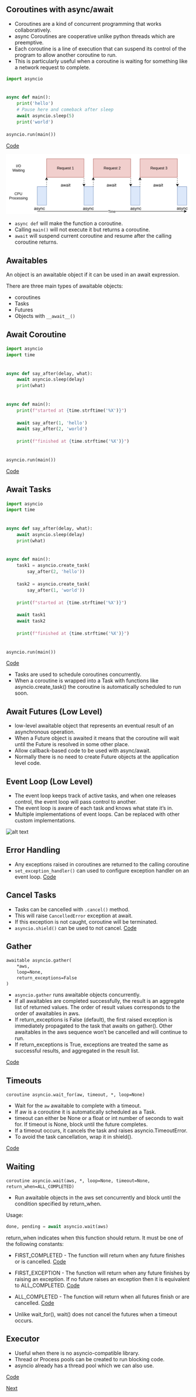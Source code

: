 ## Coroutines with async/await

- Coroutines are a kind of concurrent programming that works collaboratively. 
- async Coroutines are cooperative unlike python threads which are preemptive.
- Each coroutine is a line of execution that can suspend its control of the program to allow another coroutine to run. 
- This is particularly useful when a coroutine is waiting for something like a network request to complete.


```python
import asyncio


async def main():
    print('hello')
    # Pause here and comeback after sleep 
    await asyncio.sleep(5)
    print('world')

asyncio.run(main())
```
[Code](../code/coroutines.py)

[io_bound]: ./io_bound.png
![alt text][io_bound]

- `async def` will make the function a coroutine.
- Calling `main()` will not execute it but returns a coroutine.
- `await` will suspend current coroutine and resume after the calling coroutine returns.  

## Awaitables
An object is an awaitable object if it can be used in an await expression.

There are three main types of awaitable objects: 
- coroutines
- Tasks
- Futures
- Objects with `__await__()`

## Await Coroutine
```python
import asyncio
import time


async def say_after(delay, what):
    await asyncio.sleep(delay)
    print(what)


async def main():
    print(f"started at {time.strftime('%X')}")

    await say_after(1, 'hello')
    await say_after(2, 'world')

    print(f"finished at {time.strftime('%X')}")


asyncio.run(main())
```
[Code](../code/await_coroutine.py)


## Await Tasks
```python
import asyncio
import time


async def say_after(delay, what):
    await asyncio.sleep(delay)
    print(what)


async def main():
    task1 = asyncio.create_task(
        say_after(2, 'hello'))

    task2 = asyncio.create_task(
        say_after(1, 'world'))

    print(f"started at {time.strftime('%X')}")

    await task1
    await task2

    print(f"finished at {time.strftime('%X')}")


asyncio.run(main())
```
[Code](../code/await_tasks.py)

- Tasks are used to schedule coroutines concurrently.
- When a coroutine is wrapped into a Task with functions like asyncio.create_task() the coroutine is automatically scheduled to run soon.

## Await Futures (Low Level)

- low-level awaitable object that represents an eventual result of an asynchronous operation.
- When a Future object is awaited it means that the coroutine will wait until the Future is resolved in some other place.
- Allow callback-based code to be used with async/await.
- Normally there is no need to create Future objects at the application level code.

## Event Loop (Low Level)
- The event loop keeps track of active tasks, and when one releases control, the event loop will pass control to another.
- The event loop is aware of each task and knows what state it’s in.
- Multiple implementations of event loops. Can be replaced with other custom implementations.


[event_loop]: https://learning.oreilly.com/library/view/asyncio-recipes-a/9781484244012/images/470771_1_En_2_Chapter/470771_1_En_2_Fig1_HTML.jpg
![alt text][event_loop]


## Error Handling
- Any exceptions raised in coroutines are returned to the calling coroutine
- `set_exception_handler()` can used to configure exception handler on an event loop.
[Code](../code/errors.py)

## Cancel Tasks

- Tasks can be cancelled with `.cancel()` method.
- This will raise `CancelledError` exception at await.
- If this exception is not caught, coroutine will be terminated.
- `asyncio.shield()` can be used to not cancel.
[Code](../code/cancel.py)

## Gather 

```
awaitable asyncio.gather(
    *aws, 
    loop=None, 
    return_exceptions=False
)
```
- `asyncio.gather` runs awaitable objects concurrently.
- If all awaitables are completed successfully, the result is an aggregate list of returned values. The order of result values corresponds to the order of awaitables in aws.
- If return_exceptions is False (default), the first raised exception is immediately propagated to the task that awaits on gather(). Other awaitables in the aws sequence won’t be cancelled and will continue to run.
- If return_exceptions is True, exceptions are treated the same as successful results, and aggregated in the result list.

[Code](../code/gather.py)

## Timeouts
```
coroutine asyncio.wait_for(aw, timeout, *, loop=None)
```

- Wait for the `aw` awaitable to complete with a timeout.
- If aw is a coroutine it is automatically scheduled as a Task.
- timeout can either be None or a float or int number of seconds to wait for. If timeout is None, block until the future completes.
- If a timeout occurs, it cancels the task and raises asyncio.TimeoutError.
- To avoid the task cancellation, wrap it in shield().

[Code](../code/timeout.py)

## Waiting
```
coroutine asyncio.wait(aws, *, loop=None, timeout=None, return_when=ALL_COMPLETED)
```

- Run awaitable objects in the aws set concurrently and block until the condition specified by return_when.

Usage:
```python
done, pending = await asyncio.wait(aws)
```

return_when indicates when this function should return. It must be one of the following constants:
- FIRST_COMPLETED - The function will return when any future finishes or is cancelled. [Code](../code/wait_first_completed.py)
- FIRST_EXCEPTION - The function will return when any future finishes by raising an exception. If no future raises an exception then it is equivalent to ALL_COMPLETED. [Code](../code/wait_first_exception.py)
- ALL_COMPLETED - The function will return when all futures finish or are cancelled. [Code](../code/wait_all_completed.py)


- Unlike wait_for(), wait() does not cancel the futures when a timeout occurs.


## Executor
- Useful when there is no asyncio-compatible library.
- Thread or Process pools can be created to run blocking code.
- asyncio already has a thread pool which we can also use. 

[Code](../code/executor.py)

[Next](./sync_primitives.md)